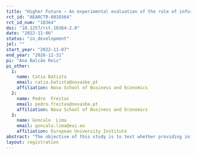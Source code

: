 ```yaml
---
title: "Higher Future – An experimental evaluation of the role of information on student migration from Cape Verde"
rct_id: "AEARCTR-0010364"
rct_id_num: "10364"
doi: "10.1257/rct.10364-2.0"
date: "2022-11-06"
status: "in_development"
jel: ""
start_year: "2022-11-07"
end_year: "2026-12-31"
pi: "Ana Balcão Reis"
pi_other:
  1:
    name: Catia Batista
    email: catia.batista@novasbe.pt
    affiliation: Nova School of Business and Economics
  2:
    name: Pedro  Freitas
    email: pedro.freitas@novasbe.pt
    affiliation: Nova School of Business and Economics
  3:
    name: Goncalo  Lima
    email: goncalo.lima@eui.eu
    affiliation: European University Institute
abstract: "The objective of this study is to test whether providing information on the college system and returns to college in a foreign country impacts high school students’ intentions and actual migration to study in that country. We investigate this hypothesis in the context of migration flows of high school graduates from the Republic of Cabo Verde (Cape Verde) --- a small, developing African country --- to Portugal, the most common migration destination from the country. Students in treated schools are shown an informational video on the challenges and opportunities of studying in Portugal, including a comparison to college returns to Cape Verdeans in both countries. The main outcomes of interest are intentions to migrate, steps taken towards study migration, and college applications to Portugal."
layout: registration
---
```


